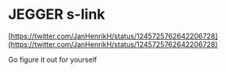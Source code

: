 # JEGGER s-link

[https://twitter.com/JanHenrikH/status/1245725762642206728](https://twitter.com/JanHenrikH/status/1245725762642206728)

[](https://weekly-geekly.github.io/articles/442290/index.html)

[](https://www.segger.com/products/debug-probes/j-link/models/other-j-links/st-link-on-board/)

Go figure it out for yourself
